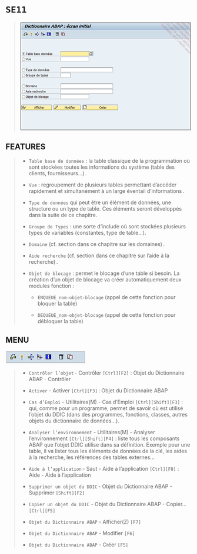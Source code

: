 # **`SE11`**

> ![](../00_Ressources/05_01_01.png)

## **FEATURES**

> - `Table base de données` : la table classique de la programmation où sont stockées toutes les informations du système (table des clients, fournisseurs...) .
>
> - `Vue` : regroupement de plusieurs tables permettant d’accéder rapidement et simultanément à un large éventail d’informations .
>
> - `Type de données` qui peut être un élément de données, une structure ou un type de table. Ces éléments seront développés dans la suite de ce chapitre.
>
> - `Groupe de Types` : une sorte d’include où sont stockées plusieurs types de variables (constantes, type de table...).
>
> - `Domaine` (cf. section dans ce chapitre sur les domaines) .
>
> - `Aide recherche` (cf. section dans ce chapitre sur l’aide à la recherche) .
>
> - `Objet de blocage` : permet le blocage d’une table si besoin. La création d’un objet de blocage va créer automatiquement deux modules fonction :
>
>   - `ENQUEUE_nom-objet-blocage` (appel de cette fonction pour bloquer la table)
>
>   - `DEQUEUE_nom-objet-blocage` (appel de cette fonction pour débloquer la table)

## **MENU**

![](../00_Ressources/05_01_02.png)

> - `Contrôler l’objet` - Contrôler `[Ctrl][F2]` : Objet du Dictionnaire ABAP - Contrôler
>
> - `Activer` - Activer `[Ctrl][F3]` : Objet du Dictionnaire ABAP
>
> - `Cas d’Emploi` - Utilitaires(M) - Cas d’Emploi `[Ctrl][Shift][F3]` : qui, comme pour un programme, permet de savoir où est utilisé l’objet du DDIC (dans des programmes, fonctions, classes, autres objets du dictionnaire de données...).
>
> - `Analyser l’environnement` - Utilitaires(M) - Analyser l’environnement `[Ctrl][Shift][F4]` : liste tous les composants ABAP que l’objet DDIC utilise dans sa définition. Exemple pour une table, il va lister tous les éléments de données de la clé, les aides à la recherche, les références des tables externes...
>
> - `Aide à l’application` - Saut - Aide à l’application `[Ctrl][F8]` : Aide - Aide à l’application
>
> - `Supprimer un objet du DDIC` - Objet du Dictionnaire ABAP - Supprimer `[Shift][F2]`
>
> - `Copier un objet du DDIC` - Objet du Dictionnaire ABAP - Copier... `[Ctrl][F5]`
>
> - `Objet du Dictionnaire ABAP` - Afficher(Z) `[F7]`
>
> - `Objet du Dictionnaire ABAP` - Modifier `[F6]`
>
> - `Objet du Dictionnaire ABAP` - Créer `[F5]`
